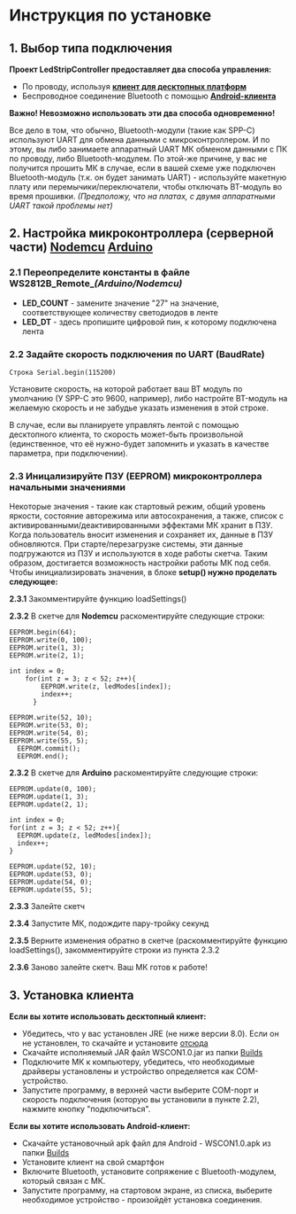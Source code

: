 # Инструкция по установке
## 1. Выбор типа подключения
**Проект LedStripController предоставляет два способа управления:**
* По проводу, используя **[клиент для десктопных платформ](https://github.com/Guha5277/LedStripController/tree/master/WS2812B_Controller)**
* Беспроводное соединение Bluetooth с помощью **[Android-клиента](https://github.com/Guha5277/LedStripController/tree/master/WS2812B_Android)**

**Важно! Невозможно использовать эти два способа одновременно!**

Все дело в том, что обычно, Bluetooth-модули (такие как SPP-C) используют UART для обмена данными с микроконтроллером. 
И по этому, вы либо занимаете аппаратный UART МК обменом данными с ПК по проводу, либо Bluetooth-модулем. По этой-же причине, у вас не получится прошить МК в случае, если в вашей схеме уже подключен Bluetooth-модуль (т.к. он будет занимать UART) - используйте макетную плату или перемычики/переключатели, чтобы отключать BT-модуль во время прошивки.
*(Предположу, что на платах, с двумя аппаратными UART такой проблемы нет)*

## 2. Настройка микроконтроллера (серверной части) [Nodemcu](https://github.com/Guha5277/LedStripController/tree/master/WS2812B_Remote_Nodemcu) [Arduino](https://github.com/Guha5277/LedStripController/tree/master/WS2812B_Remote_Arduino)
### 2.1 Переопределите константы в файле WS2812B_Remote_*(Arduino/Nodemcu)*
* **LED_COUNT** - замените значение "27" на значение, соответствующее количеству светодиодов в ленте
* **LED_DT** - здесь пропишите цифровой пин, к которому подключена лента
### 2.2 Задайте скорость подключения по UART (BaudRate)
~~~
Строка Serial.begin(115200)
~~~

Установите скорость, на которой работает ваш BT модуль по умолчанию (У SPP-C это 9600, например), либо настройте BT-модуль на желаемую скорость и не забудье указать изменения в этой строке.

В случае, если вы планируете управлять лентой с помощью десктопного клиента, то скорость может-быть произвольной (единственное, что её нужно-будет запомнить и указать в качестве параметра, при подключении).

### 2.3 Иницализируйте ПЗУ (EEPROM) микроконтроллера начальными значениями

Некоторые значения - такие как стартовый режим, общий уровень яркости, состояние авторежима или автосохранения, а также, список с активированными/деактивированными эффектами МК хранит в ПЗУ. Когда пользователь вносит изменения и сохраняет их, данные в ПЗУ обновляются. При старте/перезагрузке системы, эти данные подгружаются из ПЗУ и используются в ходе работы скетча. Таким образом, достигается возможность настройки работы МК под себя. Чтобы инициализировать значения, в блоке **setup() нужно проделать следующее:**

**2.3.1** Закомментируйте функцию loadSettings()

**2.3.2** В скетче для **Nodemcu** раскоментируйте следующие строки:
~~~
EEPROM.begin(64);
EEPROM.write(0, 100);
EEPROM.write(1, 3);
EEPROM.write(2, 1);

int index = 0;
    for(int z = 3; z < 52; z++){
        EEPROM.write(z, ledModes[index]);
        index++;
      }
      
EEPROM.write(52, 10); 
EEPROM.write(53, 0);
EEPROM.write(54, 0);
EEPROM.write(55, 5);
  EEPROM.commit();
  EEPROM.end();
~~~

**2.3.2** В скетче для **Arduino** раскоментируйте следующие строки:

~~~
EEPROM.update(0, 100);
EEPROM.update(1, 3); 
EEPROM.update(2, 1);

int index = 0;
for(int z = 3; z < 52; z++){
  EEPROM.update(z, ledModes[index]);
  index++;
}  

EEPROM.update(52, 10);
EEPROM.update(53, 0);
EEPROM.update(54, 0);
EEPROM.update(55, 5);
~~~

**2.3.3** Залейте скетч

**2.3.4** Запустите МК, подождите пару-тройку секунд

**2.3.5** Верните изменения обратно в скетче (раскомментируйте функцию loadSettings(), закомментируйте строки из пункта 2.3.2

**2.3.6** Заново залейте скетч. Ваш МК готов к работе!

## 3. Установка клиента

**Если вы хотите использовать десктопный клиент:**
* Убедитесь, что у вас установлен JRE (не ниже версии 8.0). Если он не установлен, то скачайте и установите [отсюда](https://www.oracle.com/technetwork/java/javase/downloads/jre8-downloads-2133155.html) 
* Скачайте исполняемый JAR файл WSCON1.0.jar из папки [Builds](https://github.com/Guha5277/LedStripController/tree/master/Builds)
* Подключите МК к компьютеру, убедитесь, что необходимые драйверы установлены и устройство определяется как COM-устройство.
* Запустите программу, в верхней части выберите COM-порт и скорость подключения (которую вы установили в пункте 2.2), нажмите кнопку "подключиться".

**Если вы хотите использовать Android-клиент:**
* Скачайте установочный apk файл для Android - WSCON1.0.apk из папки [Builds](https://github.com/Guha5277/LedStripController/tree/master/Builds)
* Установите клиент на свой смартфон
* Включите Bluetooth, установите сопряжение с Bluetooth-модулем, который связан с МК.
* Запустите программу, на стартовом экране, из списка, выберите необходимое устройство - произойдёт установка соединения.
